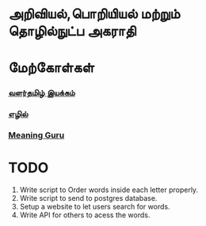 # அறிவியல்,பொறியியல் மற்றும் தொழில்நுட்ப அகராதி


# மேற்கோள்கள்
### [வளர்தமிழ் இயக்கம்](https://www.languagecouncils.sg/tamil/en/-/media/tlc/files/english-to-tamil-glossary-book.pdf?la=en)

### [எழில்](https://github.com/Ezhil-Language-Foundation/open-tamil/blob/5eb9fb1447fe021ca47e2cc4605f7111e6b1088f/solthiruthi/data/engineeringwords.txt)
### [Meaning Guru](https://www.meaningguru.com/en-ta/)


# TODO
1. Write script to Order words inside each letter properly.
2. Write script to send to postgres database.
3. Setup a website to let users search for words.
4. Write API for others to acess the words.